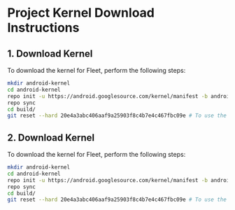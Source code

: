 # Project Kernel Download Instructions

## 1. Download Kernel

To download the kernel for Fleet, perform the following steps:

```bash
mkdir android-kernel
cd android-kernel
repo init -u https://android.googlesource.com/kernel/manifest -b android-msm-crosshatch-4.9-android10
repo sync
cd build/
git reset --hard 20e4a3abc406aaf9a25903f8c4b7e4c467fbc09e # To use the traditional compilation method
```
## 2. Download Kernel

To download the kernel for Fleet, perform the following steps:

```bash
mkdir android-kernel
cd android-kernel
repo init -u https://android.googlesource.com/kernel/manifest -b android-msm-crosshatch-4.9-android10
repo sync
cd build/
git reset --hard 20e4a3abc406aaf9a25903f8c4b7e4c467fbc09e # To use the traditional compilation method
